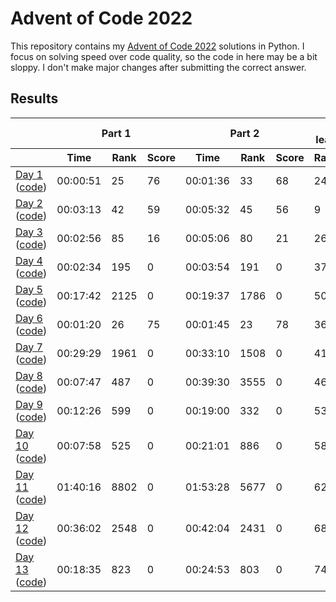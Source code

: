 # Advent of Code 2022

This repository contains my [Advent of Code 2022](https://adventofcode.com/2022) solutions in Python. I focus on solving speed over code quality, so the code in here may be a bit sloppy. I don't make major changes after submitting the correct answer.

## Results

<!-- This table is generated by scripts/readme.py, do not update it manually -->
<!-- results-start -->
<table>
    <thead>
        <tr>
            <th></th>
            <th colspan="3">Part 1</th>
            <th colspan="3">Part 2</th>
            <th colspan="2">Overall leaderboard</th>
        </tr>
        <tr>
            <th></th>
            <th>Time</th>
            <th>Rank</th>
            <th>Score</th>
            <th>Time</th>
            <th>Rank</th>
            <th>Score</th>
            <th>Rank</th>
            <th>Score</th>
        </tr>
    </thead>
    <tbody>
        <tr>
            <td>
                <a href="https://adventofcode.com/2022/day/1">Day 1</a>
                (<a href="https://github.com/jmerle/advent-of-code-2022/tree/master/src/day01">code</a>)
            </td>
            <td>00:00:51</td>
            <td>25</td>
            <td>76</td>
            <td>00:01:36</td>
            <td>33</td>
            <td>68</td>
            <td>24</td>
            <td>144</td>
        </tr>
        <tr>
            <td>
                <a href="https://adventofcode.com/2022/day/2">Day 2</a>
                (<a href="https://github.com/jmerle/advent-of-code-2022/tree/master/src/day02">code</a>)
            </td>
            <td>00:03:13</td>
            <td>42</td>
            <td>59</td>
            <td>00:05:32</td>
            <td>45</td>
            <td>56</td>
            <td>9</td>
            <td>259</td>
        </tr>
        <tr>
            <td>
                <a href="https://adventofcode.com/2022/day/3">Day 3</a>
                (<a href="https://github.com/jmerle/advent-of-code-2022/tree/master/src/day03">code</a>)
            </td>
            <td>00:02:56</td>
            <td>85</td>
            <td>16</td>
            <td>00:05:06</td>
            <td>80</td>
            <td>21</td>
            <td>26</td>
            <td>296</td>
        </tr>
        <tr>
            <td>
                <a href="https://adventofcode.com/2022/day/4">Day 4</a>
                (<a href="https://github.com/jmerle/advent-of-code-2022/tree/master/src/day04">code</a>)
            </td>
            <td>00:02:34</td>
            <td>195</td>
            <td>0</td>
            <td>00:03:54</td>
            <td>191</td>
            <td>0</td>
            <td>37</td>
            <td>296</td>
        </tr>
        <tr>
            <td>
                <a href="https://adventofcode.com/2022/day/5">Day 5</a>
                (<a href="https://github.com/jmerle/advent-of-code-2022/tree/master/src/day05">code</a>)
            </td>
            <td>00:17:42</td>
            <td>2125</td>
            <td>0</td>
            <td>00:19:37</td>
            <td>1786</td>
            <td>0</td>
            <td>50</td>
            <td>296</td>
        </tr>
        <tr>
            <td>
                <a href="https://adventofcode.com/2022/day/6">Day 6</a>
                (<a href="https://github.com/jmerle/advent-of-code-2022/tree/master/src/day06">code</a>)
            </td>
            <td>00:01:20</td>
            <td>26</td>
            <td>75</td>
            <td>00:01:45</td>
            <td>23</td>
            <td>78</td>
            <td>36</td>
            <td>449</td>
        </tr>
        <tr>
            <td>
                <a href="https://adventofcode.com/2022/day/7">Day 7</a>
                (<a href="https://github.com/jmerle/advent-of-code-2022/tree/master/src/day07">code</a>)
            </td>
            <td>00:29:29</td>
            <td>1961</td>
            <td>0</td>
            <td>00:33:10</td>
            <td>1508</td>
            <td>0</td>
            <td>41</td>
            <td>449</td>
        </tr>
        <tr>
            <td>
                <a href="https://adventofcode.com/2022/day/8">Day 8</a>
                (<a href="https://github.com/jmerle/advent-of-code-2022/tree/master/src/day08">code</a>)
            </td>
            <td>00:07:47</td>
            <td>487</td>
            <td>0</td>
            <td>00:39:30</td>
            <td>3555</td>
            <td>0</td>
            <td>46</td>
            <td>449</td>
        </tr>
        <tr>
            <td>
                <a href="https://adventofcode.com/2022/day/9">Day 9</a>
                (<a href="https://github.com/jmerle/advent-of-code-2022/tree/master/src/day09">code</a>)
            </td>
            <td>00:12:26</td>
            <td>599</td>
            <td>0</td>
            <td>00:19:00</td>
            <td>332</td>
            <td>0</td>
            <td>53</td>
            <td>449</td>
        </tr>
        <tr>
            <td>
                <a href="https://adventofcode.com/2022/day/10">Day 10</a>
                (<a href="https://github.com/jmerle/advent-of-code-2022/tree/master/src/day10">code</a>)
            </td>
            <td>00:07:58</td>
            <td>525</td>
            <td>0</td>
            <td>00:21:01</td>
            <td>886</td>
            <td>0</td>
            <td>58</td>
            <td>449</td>
        </tr>
        <tr>
            <td>
                <a href="https://adventofcode.com/2022/day/11">Day 11</a>
                (<a href="https://github.com/jmerle/advent-of-code-2022/tree/master/src/day11">code</a>)
            </td>
            <td>01:40:16</td>
            <td>8802</td>
            <td>0</td>
            <td>01:53:28</td>
            <td>5677</td>
            <td>0</td>
            <td>62</td>
            <td>449</td>
        </tr>
        <tr>
            <td>
                <a href="https://adventofcode.com/2022/day/12">Day 12</a>
                (<a href="https://github.com/jmerle/advent-of-code-2022/tree/master/src/day12">code</a>)
            </td>
            <td>00:36:02</td>
            <td>2548</td>
            <td>0</td>
            <td>00:42:04</td>
            <td>2431</td>
            <td>0</td>
            <td>68</td>
            <td>449</td>
        </tr>
        <tr>
            <td>
                <a href="https://adventofcode.com/2022/day/13">Day 13</a>
                (<a href="https://github.com/jmerle/advent-of-code-2022/tree/master/src/day13">code</a>)
            </td>
            <td>00:18:35</td>
            <td>823</td>
            <td>0</td>
            <td>00:24:53</td>
            <td>803</td>
            <td>0</td>
            <td>74</td>
            <td>449</td>
        </tr>
    </tbody>
</table>
<!-- results-end -->
